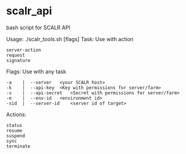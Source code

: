 # scalr_api
bash script for SCALR API

Usage: ./scalr_tools.sh <task> [flags] <action> <server-id>
Task:
  Use with action

	server-action
	request
	signature
Flags:
  Use with any task

	-a    |  --server 	<your SCALR host>
	-k    |  --api-key	<Key with permissions for server/farm>
	-s    |  --api-secret	<Secret with permissions for server/farm>
	-e    |  --env-id	<environment id>
	-sid  |  --server-id	<server id of target>
Actions:

	status
	resume
	suspend
	sync
	terminate
